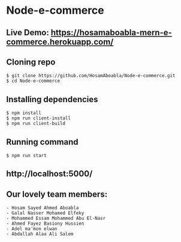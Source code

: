 # Node-e-commerce

## Live Demo: https://hosamaboabla-mern-e-commerce.herokuapp.com/



## Cloning repo
    $ git clone https://github.com/HosamAboabla/Node-e-commerce.git
    $ cd Node-e-commerce

## Installing dependencies
    $ npm install
    $ npm run client-install
    $ npm run client-build

## Running command
    $ npm run start

## http://localhost:5000/

## Our lovely team members:
    - Hosam Sayed Ahmed Aboabla
    - Galal Nasser Mohamed Elfeky
    - Mohammed Essam Mohammed Abu El-Nasr
    - Ahmed Fayez Basiony Hussien
    - Adel ma'mon elwan
    - Abdallah Alaa Ali Salem